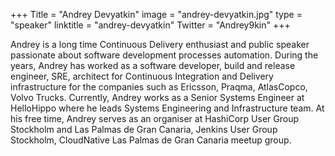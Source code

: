 +++
Title = "Andrey Devyatkin"
image = "andrey-devyatkin.jpg"
type = "speaker"
linktitle = "andrey-devyatkin"
Twitter = "Andrey9kin"
+++

Andrey is a long time Continuous Delivery enthusiast and public speaker passionate about software development processes automation. During the years, Andrey has worked as a software developer, build and release engineer, SRE, architect for Continuous Integration and Delivery infrastructure for the companies such as Ericsson, Praqma, AtlasCopco, Volvo Trucks. Currently, Andrey works as a Senior Systems Engineer at HelloHippo where he leads Systems Engineering and Infrastructure team. At his free time, Andrey serves as an organiser at HashiCorp User Group Stockholm and Las Palmas de Gran Canaria, Jenkins User Group Stockholm, CloudNative Las Palmas de Gran Canaria meetup group.